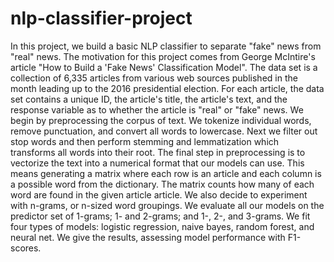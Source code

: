 # nlp-classifier-project

In this project, we build a basic NLP classifier to separate "fake" news from "real" news. The motivation for this project comes from George McIntire's article "How to Build a 'Fake News' Classification Model". The data set is a collection of 6,335 articles from various web sources published in the month leading up to the 2016 presidential election. For each article, the data set contains a unique ID, the article's title, the article's text, and the response variable as to whether the article is "real" or "fake" news. We begin by preprocessing the corpus of text. We tokenize individual words, remove punctuation, and convert all words to lowercase. Next we filter out stop words and then perform stemming and lemmatization which transforms all words into their root. The final step in preprocessing is to vectorize the text into a numerical format that our models can use. This means generating a matrix where each row is an article and each column is a possible word from the dictionary. The matrix counts how many of each word are found in the given article article. We also decide to experiment with n-grams, or n-sized word groupings. We evaluate all our models on the predictor set of 1-grams; 1- and 2-grams; and 1-, 2-, and 3-grams. We fit four types of models: logistic regression, naive bayes, random forest, and neural net. We give the results, assessing model performance with F1-scores.
